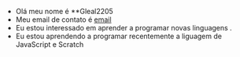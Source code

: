 - Olá meu nome é **Gleal2205
- Meu email de contato é [email](gleal2107@gmail.com)
- Eu estou interessado em aprender a programar novas linguagens .
- Eu estou aprendendo a programar recentemente a liguagem de JavaScript e Scratch
 
